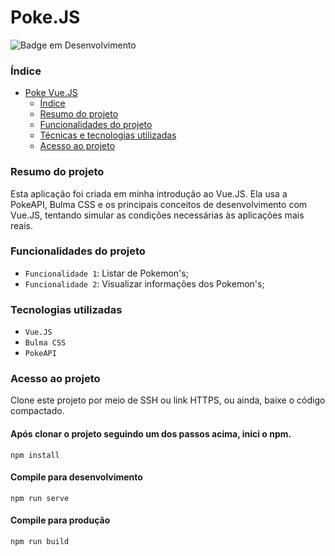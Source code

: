 # Poke.JS

<!-- ![Logo UPTAdmin](http://www.upt.uefs.br/uploads/img/logo_upt_admin.png) -->

![Badge em Desenvolvimento](http://img.shields.io/static/v1?label=STATUS&message=EM%20DESENVOLVIMENTO&color=GREEN&style=for-the-badge)

### Índice

- [Poke Vue.JS](#poke-vue)
    - [Índice](#índice)
    - [Resumo do projeto](#resumo-do-projeto)
    - [Funcionalidades do projeto](#funcionalidades-do-projeto)
    - [Técnicas e tecnologias utilizadas](#tecnologias-utilizadas)
    - [Acesso ao projeto](#acesso-ao-projeto)
    <!-- - [Rodar o projeto](#rodar-o-projeto)-->

### Resumo do projeto

Esta aplicação foi criada em minha introdução ao Vue.JS. Ela usa a PokeAPI, Bulma CSS e os principais
conceitos de desenvolvimento com Vue.JS, tentando simular as condições necessárias às aplicações mais reais.

### Funcionalidades do projeto

- `Funcionalidade 1`: Listar de Pokemon's;
- `Funcionalidade 2`: Visualizar informações dos Pokemon's;

### Tecnologias utilizadas

- `Vue.JS`
- `Bulma CSS`
- `PokeAPI`

### Acesso ao projeto

Clone este projeto por meio de SSH ou link HTTPS, ou ainda, baixe o código compactado.

#### Após clonar o projeto seguindo um dos passos acima, inici o npm.

```
npm install
```

#### Compile para desenvolvimento
```
npm run serve
```

#### Compile para produção
```
npm run build
```
